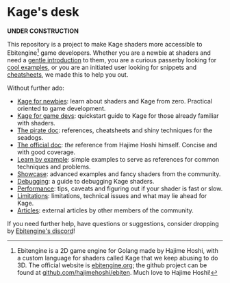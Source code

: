 # Kage's desk

**UNDER CONSTRUCTION**

This repository is a project to make Kage shaders more accessible to Ebitengine[^1] game developers. Whether you are a newbie at shaders and need a [gentle introduction](https://github.com/tinne26/kage-desk/blob/main/tutorials/introduction.md) to them, you are a curious passerby looking for [cool examples](), or you are an initiated user looking for snippets and [cheatsheets](), we made this to help you out.

Without further ado:
- [Kage for newbies](https://github.com/tinne26/kage-desk/blob/main/tutorials/introduction.md): learn about shaders and Kage from zero. Practical oriented to game development.
- [Kage for game devs](): quickstart guide to Kage for those already familiar with shaders.
- [The pirate doc](): references, cheatsheets and shiny techniques for the seadogs.
- [The official doc](https://ebitengine.org/en/documents/shader.html): *the* reference from Hajime Hoshi himself. Concise and with good coverage.
- [Learn by example](): simple examples to serve as references for common techniques and problems.
- [Showcase](): advanced examples and fancy shaders from the community.
- [Debugging](): a guide to debugging Kage shaders.
- [Performance](): tips, caveats and figuring out if your shader is fast or slow.
- [Limitations](): limitations, technical issues and what may lie ahead for Kage.
- [Articles](): external articles by other members of the community.

If you need further help, have questions or suggestions, consider dropping by [Ebitengine's discord](https://discord.gg/3tVdM5H8cC)!

[^1]: Ebitengine is a 2D game engine for Golang made by Hajime Hoshi, with a custom language for shaders called Kage that we keep abusing to do 3D. The official website is [ebitengine.org](https://ebitengine.org); the github project can be found at [github.com/hajimehoshi/ebiten](https://github.com/hajimehoshi/ebiten). Much love to Hajime Hoshi!
